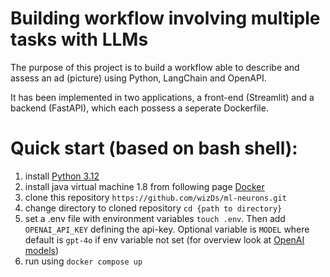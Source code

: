 # Building workflow involving multiple tasks with LLMs
The purpose of this project is to build a workflow able to describe and assess an ad (picture) using Python, LangChain and OpenAPI.

It has been implemented in two applications, a front-end (Streamlit) and a backend (FastAPI), which each possess a seperate Dockerfile.


# Quick start (based on bash shell):
1. install [Python 3.12](https://www.python.org/downloads/release/python-3124/)
2. install java virtual machine 1.8 from following page [Docker](https://www.docker.com/)
3. clone this repository `https://github.com/wizDs/ml-neurons.git`
4. change directory to cloned repository `cd {path to directory}`
5. set a .env file with environment variables `touch .env`. Then add `OPENAI_API_KEY` defining the api-key. Optional variable is `MODEL` where default is `gpt-4o` if env variable not set (for overview look at [OpenAI models](https://platform.openai.com/docs/models/gpt-4-turbo-and-gpt-4))
6. run using `docker compose up`

